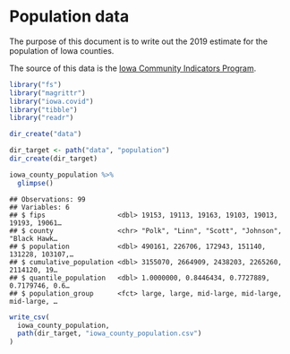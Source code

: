 Population data
================

The purpose of this document is to write out the 2019 estimate for the
population of Iowa counties.

The source of this data is the [Iowa Community Indicators
Program](https://www.icip.iastate.edu/tables/population/counties-estimates).

``` r
library("fs")
library("magrittr")
library("iowa.covid")
library("tibble")
library("readr")
```

``` r
dir_create("data")

dir_target <- path("data", "population")
dir_create(dir_target)
```

``` r
iowa_county_population %>%
  glimpse()
```

    ## Observations: 99
    ## Variables: 6
    ## $ fips                  <dbl> 19153, 19113, 19163, 19103, 19013, 19193, 19061…
    ## $ county                <chr> "Polk", "Linn", "Scott", "Johnson", "Black Hawk…
    ## $ population            <dbl> 490161, 226706, 172943, 151140, 131228, 103107,…
    ## $ cumulative_population <dbl> 3155070, 2664909, 2438203, 2265260, 2114120, 19…
    ## $ quantile_population   <dbl> 1.0000000, 0.8446434, 0.7727889, 0.7179746, 0.6…
    ## $ population_group      <fct> large, large, mid-large, mid-large, mid-large, …

``` r
write_csv(
  iowa_county_population, 
  path(dir_target, "iowa_county_population.csv")
)
```
